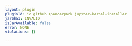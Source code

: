 ```yaml
---
layout: plugin
pluginId: io.github.spencerpark.jupyter-kernel-installer
jarSha1: INVALID
isJarAvailable: false
error: NONE
violations: []

---
```

